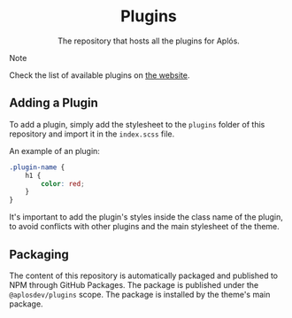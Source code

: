 <div align="center">
  <h1>Plugins</h1>
  <p>The repository that hosts all the plugins for Aplós.</p>
</div>

> [!NOTE]
> Check the list of available plugins on [the website](https://aplos.dev/plugins/).

## Adding a Plugin

To add a plugin, simply add the stylesheet to the `plugins` folder of this repository and import it in the `index.scss` file.

An example of an plugin:

```scss
.plugin-name {
    h1 {
        color: red;
    }
}
```

It's important to add the plugin's styles inside the class name of the plugin, to avoid conflicts with other plugins and the main stylesheet of the theme.

## Packaging

The content of this repository is automatically packaged and published to NPM through GitHub Packages. The package is published under the `@aplosdev/plugins` scope. The package is installed by the theme's main package.
